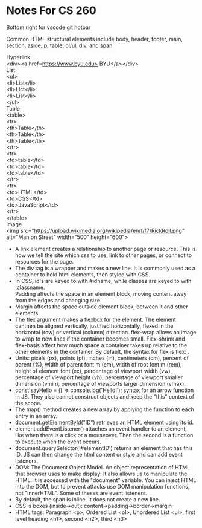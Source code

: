 # Notes For CS 260  
Bottom right for vscode git hotbar  

Common HTML structural elements include body, header, footer, main, section, aside, p, table, ol/ul, div, and span  

Hyperlink  
\<div>\<a href=https://www.byu.edu> BYU\</a>\</div>  
List  
\<ul>  
  \<li>List\</li>  
  \<li>List\</li>  
  \<li>List\</li>  
\</ul>  
Table      
\<table>  
  \<tr>  
    \<th>Table\</th>  
    \<th>Table\</th>  
    \<th>Table\</th>  
  \</tr>  
  \<tr>  
  \<td>table\</td>  
  \<td>table\</td>  
  \<td>table\</td>  
  \</tr>  
  \<tr>  
    \<td>HTML\</td>  
    \<td>CSS\</td>  
    \<td>JavaScript\</td>  
  \</tr>  
  \</table>  
  Image  
  \<img src="https://upload.wikimedia.org/wikipedia/en/f/f7/RickRoll.png" alt="Man on Street" width="500" height="600">  

- A link element creates a relationship to another page or resource. This is how we tell the site which css to use, link to other pages, or connect to resources for the page.  
- The div tag is a wrapper and makes a new line. It is commonly used as a container to hold html elements, then styled with CSS. 
- In CSS, id's are keyed to  with #idname, while classes are keyed to with .classname.  
Padding affects the space in an element block, moving content away from the edges and changing size.  
- Margin affects the space outside element block, between it and other elements.  
- The flex argument makes a flexbox for the element. The element canthen be aligned vertically, justified horizontally, flexed in the horizontal (row) or vertical (column) direction. flex-wrap allows an image to wrap to new lines if the container becomes small. Flex-shrink and flex-basis affect how much space a container takes up relative to the other elements in the container. By default, the syntax for flex is flex: <flex-grow> <flex-shrink> <flex-basis>.  
- Units: pixels (px), points (pt), inches (in), centimeters (cm), percent of parent (%), width of parent font m (em), width of root font m (rem), height of element font (ex), percentage of viewport width (vw), percentage of viewport height (vh), percentage of viewport smaller dimension (vmin), percentage of viewports larger dimension (vmax).  
- const sayHello = () => console.log('Hello!'); syntax for an arrow function in JS. They also cannot construct objects and keep the "this" context of the scope.
- The map() method creates a new array by applying the function to each entry in an array.
- document.getElementById("ID") retrieves an HTML element using its id.
- element.addEventListener() attaches an event handler to an element, like when there is a click or a mouseover. Then the second is a function to execute when the event occurs.
- document.querySelector('#elementID') returns an element that has this ID. JS can then change the html content or style and can add event listeners.
- DOM: The Document Object Model. An object representation of HTML that browser uses to make display. It also allows us to manipulate the HTML. It is accessed with the "document" variable. You can inject HTML into the DOM, but to prevent attacks use DOM manipulation functions, not "innerHTML". Some of theses are event listeners.
- By default, the span is inline. It does not create a new line.
- CSS is boxes (inside->out): content->padding->border->margin
- HTML tags: Paragraph \<p>, Ordered List \<ol>, Unordered List \<ul>, first level heading \<h1>, second \<h2>, third \<h3> <script> tag is for JS inclusion
- It is possible to add properties to JS objects by force (obj.prop="val" or obj\[prop]="val")
- JSON: Java-Script Object Notation. 

```javascript, html, css examples
<!DOCTYPE html>

div {
  background-color: red;
}

<img alt="Checkmark" width="30" height="30" src="https://www.publicdomainpictures.net/pictures/130000/velka/check-mark-icon.jpg" />

const element = document.getElementById("byu");
element.style.color = "green";

if (condition1) {
  
} else if (condition2) {
  
} else {
  
}

for (let i = 0; i < 5; i++) {
  console.log(i);
}

while (condition) {
  // code to be executed
}

do {
  // code to be executed
} while (condition);

let day = 2;
switch (day) {
  case 1:
    console.log("Monday");
    break;
  case 2:
    console.log("Tuesday");
    break;
  default:
    console.log("Another day");
}

const person = {
  name: "John",
  age: 30,
  greet: function() {
    console.log(`Hello, my name is ${this.name}`);
  }
};

function Person(name, age) {
  this.name = name;
  this.age = age;
  this.greet = function() {
    console.log(`Hello, my name is ${this.name}`);
  };
}

// Example
const john = new Person("John", 30);


The correct syntax for creating a JavaScript object is as follows:

Object Literal Syntax
javascript
Copy code
const myObject = {
  property1: value1,
  property2: value2,
  method1: function() {
    // method code
  },
  method2() {
    // method code
  }
};

// Example
const person = {
  name: "John",
  age: 30,
  greet: function() {
    console.log(`Hello, my name is ${this.name}`);
  }
};
Using the new Object() Syntax
javascript
Copy code
const myObject = new Object();
myObject.property1 = value1;
myObject.property2 = value2;

// Example
const car = new Object();
car.make = "Toyota";
car.model = "Corolla";
car.year = 2020;
```
